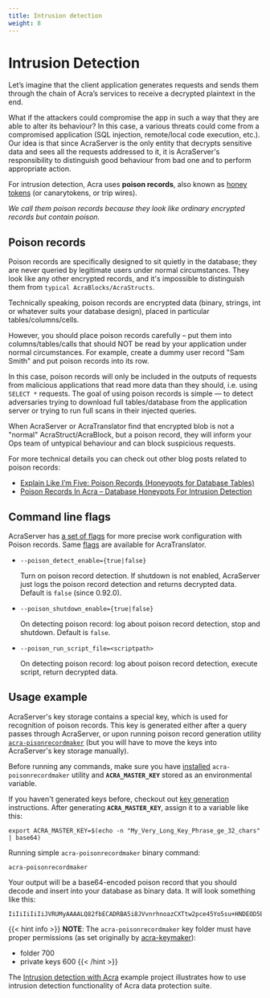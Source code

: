```yaml
---
title: Intrusion detection
weight: 8
---
```


# Intrusion Detection

Let’s imagine that the client application generates requests and sends them through the chain of Acra’s services to receive a decrypted plaintext in the end.

What if the attackers could compromise the app in such a way that they are able to alter its behaviour? In this case, a various threats could come from a compromised application (SQL injection, remote/local code execution, etc.).
Our idea is that since AcraServer is the only entity that decrypts sensitive data and sees all the requests addressed to it, it is AcraServer's responsibility to distinguish good behaviour from bad one and to perform appropriate action.

For intrusion detection, Acra uses **poison records**, also known as [honey tokens](https://en.wikipedia.org/wiki/Honeytoken) (or canarytokens, or trip wires).

_We call them poison records because they look like ordinary encrypted records but contain poison._

## Poison records

Poison records are specifically designed to sit quietly in the database; they are never queried by legitimate users under normal circumstances. They look like any other encrypted records, and it's impossible to distinguish them from `typical AcraBlocks/AcraStructs`.

Technically speaking, poison records are encrypted data (binary, strings, int or whatever suits your database design), placed in particular tables/columns/cells.

However, you should place poison records carefully – put them into columns/tables/calls that should NOT be read by your application under normal circumstances. For example, create a dummy user record "Sam Smith" and put poison records into its row.

In this case, poison records will only be included in the outputs of requests from malicious applications that read more data than they should, i.e. using `SELECT *` requests. The goal of using poison records is simple — to detect adversaries trying to download full tables/database from the application server or trying to run full scans in their injected queries. 

When AcraServer or AcraTranslator find that encrypted blob is not a "normal" AcraStruct/AcraBlock, but a poison record, they will inform your Ops team of untypical behaviour and can block suspicious requests.

For more technical details you can check out other blog posts related to poison records:

- [Explain Like I’m Five: Poison Records (Honeypots for Database Tables)](https://hackernoon.com/poison-records-acra-eli5-d78250ef94f)
- [Poison Records In Acra – Database Honeypots For Intrusion Detection](https://www.cossacklabs.com/blog/acra-poison-records.html)


## Command line flags

AcraServer has [a set of flags](/acra/configuring-maintaining/controls-configuration-on-acraserver/) for more precise work configuration with Poison records. Same [flags](/acra/configuring-maintaining/controls-configuration-on-acratranslator/) are available for AcraTranslator.


* `--poison_detect_enable={true|false}`

  Turn on poison record detection. If shutdown is not enabled, AcraServer just logs the poison record detection and returns decrypted data.
  Default is `false` (since 0.92.0).


* `--poison_shutdown_enable={true|false}`

  On detecting poison record: log about poison record detection, stop and shutdown.
  Default is `false`.

* `--poison_run_script_file=<scriptpath>`

  On detecting poison record: log about poison record detection, execute script, return decrypted data.


## Usage example

AcraServer's key storage contains a special key, which is used for recognition of poison records. This key is generated either after a query passes through AcraServer, or upon running poison record generation utility [`acra-pisonrecordmaker`](/acra/configuring-maintaining/general-configuration/acra-poisonrecordmaker) (but you will have to move the keys into AcraServer's key storage manually).

Before running any commands, make sure you have [installed](/acra/getting-started/installing/installing-acra-from-repository/) `acra-poisonrecordmaker` utility and **`ACRA_MASTER_KEY`** stored as an environmental variable.

If you haven't generated keys before, checkout out [key generation](/acra/security-controls/key-management/operations/generation/) instructions. After generating **`ACRA_MASTER_KEY`**, assign it to a variable like this:

```
export ACRA_MASTER_KEY=$(echo -n "My_Very_Long_Key_Phrase_ge_32_chars" | base64)
```

Running simple `acra-poisonrecordmaker` binary command: 

```
acra-poisonrecordmaker
```

Your output will be a base64-encoded poison record that you should decode and insert into your database as binary data. It will look something like this:

```
IiIiIiIiIiJVRUMyAAAALQ82fbECADRBA5i8JVvnrhnoazCXTtw2pce45Yo5su+HNDEOD5EgJwQmVAAAAAABAUAMAAAAEAAAACAAAABebWIj5GhhfAQ0lLAUrahrjcuI9Yjb14QFGaPBamWDVuq/EiAu8peBK17tpzuD+EDhOnyn1A5dUVAvhIlwAAAAAAAAAAABAUAMAAAAEAAAAEQAAACVs0EIAERyZhAD4FKSAaJqyMUTZ1tt97XDSxIwG+A5Njvd5q7aISgVQmhD6Fdgsnp98OkRSqSbK3ykgPwBIlFhCwm/Zcz5DRCDu+LV+1LDBPHwSgPS3o+OnOck5CXz8r0=
```

{{< hint info >}}
**NOTE**: The `acra-poisonrecordmaker` key folder must have proper permissions (as set originally by [acra-keymaker](/acra/configuring-maintaining/general-configuration/acra-keymaker/)):

- folder 700
- private keys 600
{{< /hint >}}


The [Intrusion detection with Acra](https://github.com/cossacklabs/acra-engineering-demo/#example-7-intrusion-detection-with-acra) example project illustrates how to use intrusion detection functionality of Acra data protection suite.
